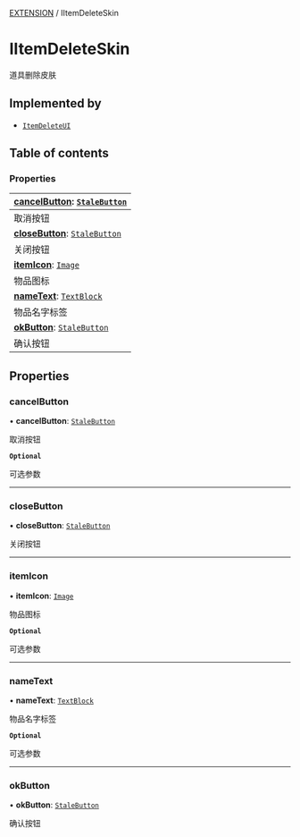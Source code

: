 [EXTENSION](../groups/Extension.EXTENSION.md) / IItemDeleteSkin

# IItemDeleteSkin <Badge type="tip" text="Interface" /> <Score text="IItemDeleteSkin" />

道具删除皮肤

## Implemented by

- [`ItemDeleteUI`](../classes/mwext.ItemDeleteUI.md)

## Table of contents

### Properties <Score text="Properties" /> 
| **[cancelButton](mwext.IItemDeleteSkin.md#cancelbutton)**: [`StaleButton`](../classes/mw.StaleButton.md) <Badge type="tip" text="client" />  |
| :-----|
| 取消按钮|
| **[closeButton](mwext.IItemDeleteSkin.md#closebutton)**: [`StaleButton`](../classes/mw.StaleButton.md) <Badge type="tip" text="client" />  |
| 关闭按钮|
| **[itemIcon](mwext.IItemDeleteSkin.md#itemicon)**: [`Image`](../classes/mw.Image.md) <Badge type="tip" text="client" />  |
| 物品图标|
| **[nameText](mwext.IItemDeleteSkin.md#nametext)**: [`TextBlock`](../classes/mw.TextBlock.md) <Badge type="tip" text="client" />  |
| 物品名字标签|
| **[okButton](mwext.IItemDeleteSkin.md#okbutton)**: [`StaleButton`](../classes/mw.StaleButton.md) <Badge type="tip" text="client" />  |
| 确认按钮|

## Properties

### cancelButton <Score text="cancelButton" /> 

• **cancelButton**: [`StaleButton`](../classes/mw.StaleButton.md) <Badge type="tip" text="client" />

取消按钮

**`Optional`**

可选参数

___

### closeButton <Score text="closeButton" /> 

• **closeButton**: [`StaleButton`](../classes/mw.StaleButton.md) <Badge type="tip" text="client" />

关闭按钮

___

### itemIcon <Score text="itemIcon" /> 

• **itemIcon**: [`Image`](../classes/mw.Image.md) <Badge type="tip" text="client" />

物品图标

**`Optional`**

可选参数

___

### nameText <Score text="nameText" /> 

• **nameText**: [`TextBlock`](../classes/mw.TextBlock.md) <Badge type="tip" text="client" />

物品名字标签

**`Optional`**

可选参数

___

### okButton <Score text="okButton" /> 

• **okButton**: [`StaleButton`](../classes/mw.StaleButton.md) <Badge type="tip" text="client" />

确认按钮
